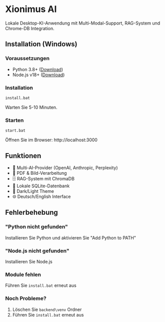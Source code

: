 # Xionimus AI

Lokale Desktop-KI-Anwendung mit Multi-Modal-Support, RAG-System und Chrome-DB Integration.

## Installation (Windows)

### Voraussetzungen
- Python 3.8+ ([Download](https://www.python.org/downloads/))
- Node.js v18+ ([Download](https://nodejs.org/))

### Installation

```batch
install.bat
```

Warten Sie 5-10 Minuten.

### Starten

```batch
start.bat
```

Öffnen Sie im Browser: http://localhost:3000

## Funktionen

- 🤖 Multi-AI-Provider (OpenAI, Anthropic, Perplexity)
- 📄 PDF & Bild-Verarbeitung
- 🗄️ RAG-System mit ChromaDB
- 💾 Lokale SQLite-Datenbank
- 🎨 Dark/Light Theme
- 🌐 Deutsch/English Interface

## Fehlerbehebung

### "Python nicht gefunden"
Installieren Sie Python und aktivieren Sie "Add Python to PATH"

### "Node.js nicht gefunden"  
Installieren Sie Node.js

### Module fehlen
Führen Sie `install.bat` erneut aus

### Noch Probleme?
1. Löschen Sie `backend\venv` Ordner
2. Führen Sie `install.bat` erneut aus
